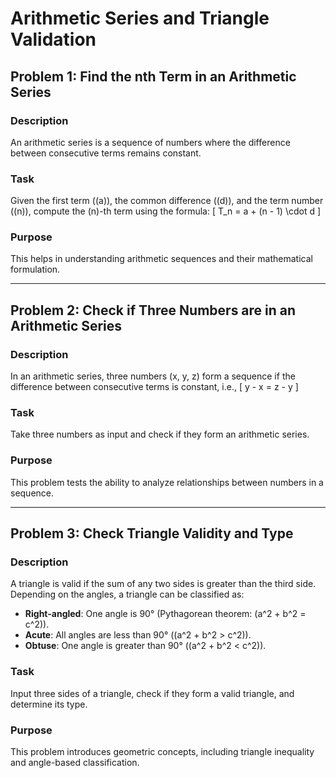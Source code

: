 # Arithmetic Series and Triangle Validation

## Problem 1: Find the nth Term in an Arithmetic Series

### Description
An arithmetic series is a sequence of numbers where the difference between consecutive terms remains constant.

### Task
Given the first term (\(a\)), the common difference (\(d\)), and the term number (\(n\)), compute the \(n\)-th term using the formula:
\[ T_n = a + (n - 1) \cdot d \]

### Purpose
This helps in understanding arithmetic sequences and their mathematical formulation.

---

## Problem 2: Check if Three Numbers are in an Arithmetic Series

### Description
In an arithmetic series, three numbers \(x, y, z\) form a sequence if the difference between consecutive terms is constant, i.e.,
\[ y - x = z - y \]

### Task
Take three numbers as input and check if they form an arithmetic series.

### Purpose
This problem tests the ability to analyze relationships between numbers in a sequence.

---

## Problem 3: Check Triangle Validity and Type

### Description
A triangle is valid if the sum of any two sides is greater than the third side. Depending on the angles, a triangle can be classified as:

- **Right-angled**: One angle is 90° (Pythagorean theorem: \(a^2 + b^2 = c^2\)).
- **Acute**: All angles are less than 90° (\(a^2 + b^2 > c^2\)).
- **Obtuse**: One angle is greater than 90° (\(a^2 + b^2 < c^2\)).

### Task
Input three sides of a triangle, check if they form a valid triangle, and determine its type.

### Purpose
This problem introduces geometric concepts, including triangle inequality and angle-based classification.
